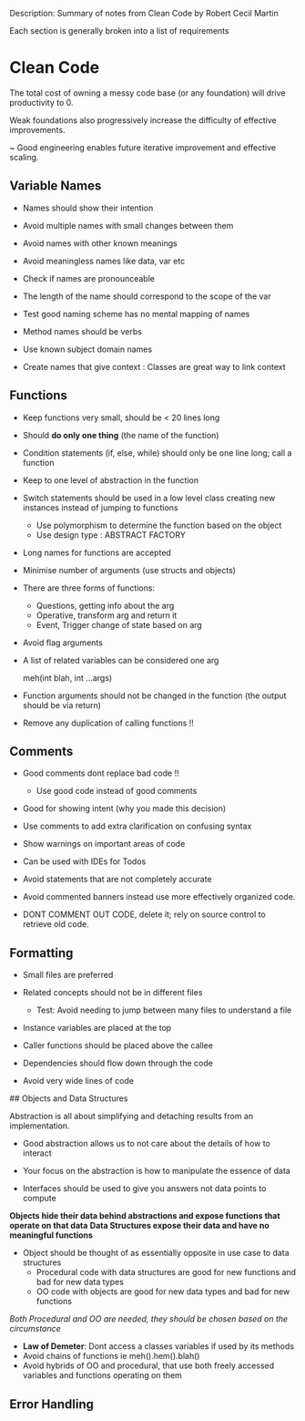 Description: Summary of notes from Clean Code by Robert Cecil Martin

Each section is generally broken into a list of requirements 

# Clean Code

The total cost of owning a messy code base (or any foundation) will drive productivity to 0.

Weak foundations also progressively increase the difficulty of effective improvements.

~ Good engineering enables future iterative improvement and effective scaling.

## Variable Names

- Names should show their intention
- Avoid multiple names with small changes between them
- Avoid names with other known meanings
- Avoid meaningless names like data, var etc
- Check if names are pronounceable
- The length of the name should correspond to the scope of the var
  
- Test good naming scheme has no mental mapping of names
- Method names should be verbs
- Use known subject domain names
- Create names that give context : Classes are great way to link context

## Functions

- Keep functions very small, should be < 20 lines long
- Should **do only one thing** (the name of the function)
- Condition statements (if, else, while) should only be one line long; call a function
- Keep to one level of abstraction in the function

- Switch statements should be used in a low level class creating new instances instead of jumping to functions
  - Use polymorphism to determine the function based on the object
  - Use design type : ABSTRACT FACTORY

- Long names for functions are accepted

- Minimise number of arguments (use structs and objects)

- There are three forms of functions:
  - Questions, getting info about the arg
  - Operative, transform arg and return it
  - Event, Trigger change of state based on arg

- Avoid flag arguments
- A list of related variables can be considered one arg

    meh(int blah, int ...args)

- Function arguments should not be changed in the function (the output should be via return)
- Remove any duplication of calling functions !!

## Comments

- Good comments dont replace bad code !!
  - Use good code instead of good comments

- Good for showing intent (why you made this decision)
- Use comments to add extra clarification on confusing syntax
- Show warnings on important areas of code
- Can be used with IDEs for Todos

- Avoid statements that are not completely accurate
- Avoid commented banners instead use more effectively organized code.

- DONT COMMENT OUT CODE, delete it; rely on source control to retrieve old code.

## Formatting

- Small files are preferred
- Related concepts should not be in different files
  - Test: Avoid needing to jump between many files to understand a file

- Instance variables are placed at the top
- Caller functions should be placed above the callee
- Dependencies should flow down through the code
- Avoid very wide lines of code

## Objects and Data Structures

Abstraction is all about simplifying and detaching results from an implementation.
  - Good abstraction allows us to not care about the details of how to interact
  - Your focus on the abstraction is how to manipulate the essence of data

- Interfaces should be used to give you answers not data points to compute

**Objects hide their data behind abstractions and expose functions that operate on that data**
**Data Structures expose their data and have no meaningful functions**

- Object should be thought of as essentially opposite in use case to data structures
  - Procedural code with data structures are good for new functions and bad for new data types
  - OO code with objects are good for new data types and bad for new functions

*Both Procedural and OO are needed, they should be chosen based on the circumstance*

- **Law of Demeter**: Dont access a classes variables if used by its methods
- Avoid chains of functions ie meh().hem().blah()
- Avoid hybrids of OO and procedural, that use both freely accessed variables and functions operating on them

## Error Handling